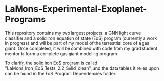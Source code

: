 # LaMons-Experimental-Exoplanet-Programs
This repository contains my two largest projects: a GNN light curve classifier and a solid iron equation of state (EoS) program (currently a work in progress) and will be part of my model of the terrestrial core of a gas giant. Once completed, it will be combined with code from my grad student mentor to form a complete gas giant modeling program.

To clarify, the solid iron EoS program is called "LaMons_Iron_EoS_Tests_2.2_Solid_clean", and the data tables it relies upon can be found in the EoS Program Dependencies folder.
